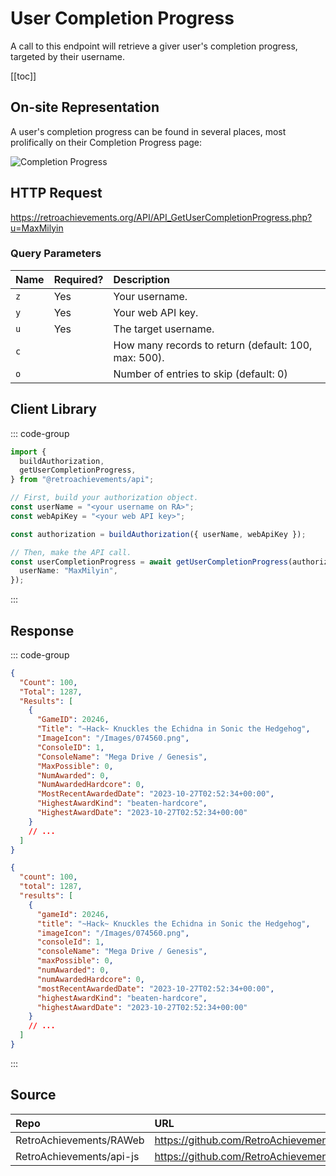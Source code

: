 <script setup>
import SampleRequest from '../../components/SampleRequest.vue';
</script>

# User Completion Progress

A call to this endpoint will retrieve a giver user's completion progress, targeted by their username.

[[toc]]

## On-site Representation

A user's completion progress can be found in several places, most prolifically on their Completion Progress page:

![Completion Progress](/completion-progress.png)

## HTTP Request

<SampleRequest httpVerb="GET">https://retroachievements.org/API/API_GetUserCompletionProgress.php?u=MaxMilyin</SampleRequest>

### Query Parameters

| Name | Required? | Description                                          |
| :--- | :-------- | :--------------------------------------------------- |
| `z`  | Yes       | Your username.                                       |
| `y`  | Yes       | Your web API key.                                    |
| `u`  | Yes       | The target username.                                 |
| `c`  |           | How many records to return (default: 100, max: 500). |
| `o`  |           | Number of entries to skip (default: 0)               |

## Client Library

::: code-group

```ts [NodeJS]
import {
  buildAuthorization,
  getUserCompletionProgress,
} from "@retroachievements/api";

// First, build your authorization object.
const userName = "<your username on RA>";
const webApiKey = "<your web API key>";

const authorization = buildAuthorization({ userName, webApiKey });

// Then, make the API call.
const userCompletionProgress = await getUserCompletionProgress(authorization, {
  userName: "MaxMilyin",
});
```

:::

## Response

::: code-group

```json [HTTP Response]
{
  "Count": 100,
  "Total": 1287,
  "Results": [
    {
      "GameID": 20246,
      "Title": "~Hack~ Knuckles the Echidna in Sonic the Hedgehog",
      "ImageIcon": "/Images/074560.png",
      "ConsoleID": 1,
      "ConsoleName": "Mega Drive / Genesis",
      "MaxPossible": 0,
      "NumAwarded": 0,
      "NumAwardedHardcore": 0,
      "MostRecentAwardedDate": "2023-10-27T02:52:34+00:00",
      "HighestAwardKind": "beaten-hardcore",
      "HighestAwardDate": "2023-10-27T02:52:34+00:00"
    }
    // ...
  ]
}
```

```json [NodeJS]
{
  "count": 100,
  "total": 1287,
  "results": [
    {
      "gameId": 20246,
      "title": "~Hack~ Knuckles the Echidna in Sonic the Hedgehog",
      "imageIcon": "/Images/074560.png",
      "consoleId": 1,
      "consoleName": "Mega Drive / Genesis",
      "maxPossible": 0,
      "numAwarded": 0,
      "numAwardedHardcore": 0,
      "mostRecentAwardedDate": "2023-10-27T02:52:34+00:00",
      "highestAwardKind": "beaten-hardcore",
      "highestAwardDate": "2023-10-27T02:52:34+00:00"
    }
    // ...
  ]
}
```

:::

## Source

| Repo                     | URL                                                                                                 |
| :----------------------- | :-------------------------------------------------------------------------------------------------- |
| RetroAchievements/RAWeb  | https://github.com/RetroAchievements/RAWeb/blob/master/public/API/API_GetUserCompletionProgress.php |
| RetroAchievements/api-js | https://github.com/RetroAchievements/api-js/blob/main/src/user/getUserCompletionProgress.ts         |
